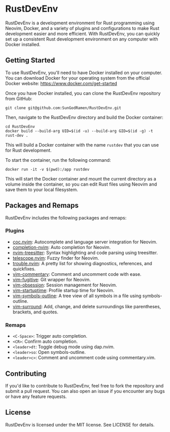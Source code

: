   <h1>RustDevEnv</h1>
  <p>RustDevEnv is a development environment for Rust programming using Neovim, Docker, and a variety of plugins and
    configurations to make Rust development easier and more efficient. With RustDevEnv, you can quickly set up a
    consistent Rust development environment on any computer with Docker installed.</p>

  <h2>Getting Started</h2>
  <p>To use RustDevEnv, you'll need to have Docker installed on your computer. You can download Docker for your
    operating system from the official Docker website: <a href="https://www.docker.com/get-started"
      target="_new">https://www.docker.com/get-started</a></p>
  <p>Once you have Docker installed, you can clone the RustDevEnv repository from GitHub:</p>
  <pre><div class="bg-black mb-4 rounded-md"><div class="p-4 overflow-y-auto"><code class="!whitespace-pre hljs language-bash">git <span class="hljs-built_in">clone</span> git@github.com:SunGodRamen/RustDevEnv.git</code></div></div></pre>

  <p>Then, navigate to the RustDevEnv directory and build the Docker container:</p>
  <pre><div class="bg-black mb-4 rounded-md"><div class="p-4 overflow-y-auto"><code class="!whitespace-pre hljs language-bash"><span class="hljs-built_in">cd</span> RustDevEnv
docker build --build-arg UID=$(id -u) --build-arg GID=$(id -g) -t rust-dev .</code></div></div></pre>

  <p>This will build a Docker container with the name <code>rustdev</code> that you can use for Rust development.</p>

  <p>To start the container, run the following command:</p>
  <pre><div class="bg-black mb-4 rounded-md"><div class="p-4 overflow-y-auto"><code class="!whitespace-pre hljs language-ruby">docker run -it -v <span class="hljs-variable">$(</span>pwd)<span class="hljs-symbol">:/app</span> rustdev </code></div></div></pre>

  <p>This will start the Docker container and mount the current directory as a volume inside the container, so you can
    edit Rust files using Neovim and save them to your local filesystem.</p>
 
  <h2>Packages and Remaps</h2>
  <p>RustDevEnv includes the following packages and remaps:</p>
  <h3>Plugins</h3>
  <ul>
    <li><a href="https://github.com/neoclide/coc.nvim" target="_new">coc.nvim</a>: Autocomplete and language server
      integration for Neovim.</li>
    <li><a href="https://github.com/nvim-lua/completion-nvim" target="_new">completion-nvim</a>: Auto completion for
      Neovim.</li>
    <li><a href="https://github.com/nvim-treesitter/nvim-treesitter" target="_new">nvim-treesitter</a>: Syntax
      highlighting and code parsing using treesitter.</li>
    <li><a href="https://github.com/nvim-telescope/telescope.nvim" target="_new">telescope.nvim</a>: Fuzzy finder for
      Neovim.</li>
    <li><a href="https://github.com/folke/trouble.nvim" target="_new">trouble.nvim</a>: A pretty list for showing
      diagnostics, references, and quickfixes.</li>
    <li><a href="https://github.com/tpope/vim-commentary" target="_new">vim-commentary</a>: Comment and uncomment code
      with ease.</li>
    <li><a href="https://github.com/tpope/vim-fugitive" target="_new">vim-fugitive</a>: Git wrapper for Neovim.</li>
    <li><a href="https://github.com/tpope/vim-obsession" target="_new">vim-obsession</a>: Session management for Neovim.
    </li>
    <li><a href="https://github.com/dstein64/vim-startuptime" target="_new">vim-startuptime</a>: Profile startup time
      for Neovim.</li>
    <li><a href="https://github.com/liuchengxu/vim-which-key" target="_new">vim-symbols-outline</a>: A tree view of all
      symbols in a file using symbols-outline.</li>
    <li><a href="https://github.com/tpope/vim-surround" target="_new">vim-surround</a>: Add, change, and delete
      surroundings like parentheses, brackets, and quotes.</li>
  </ul>
 
  <h3>Remaps</h3>
  <ul>
    <li><code>&lt;C-Space&gt;</code>: Trigger auto completion.</li>
    <li><code>&lt;CR&gt;</code>: Confirm auto completion.</li>
    <li><code>&lt;leader&gt;dt</code>: Toggle debug mode using dap.nvim.</li>
    <li><code>&lt;leader&gt;so</code>: Open symbols-outline.</li>
    <li><code>&lt;leader&gt;c&gt;</code>: Comment and uncomment code using commentary.vim.</li>
  </ul>

  <h2>Contributing</h2>
  <p>If you'd like to contribute to RustDevEnv, feel free to fork the repository and submit a pull request. You can also
    open an issue if you encounter any bugs or have any feature requests.</p>
  <h2>License</h2>
  <p>RustDevEnv is licensed under the MIT license. See LICENSE for details.</p>
